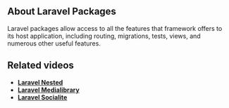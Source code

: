 
## About Laravel Packages

Laravel packages allow access to all the features that framework offers to its host application, including routing, migrations, tests, views, and numerous other useful features.

## Related videos

- **[Laravel Nested](https://youtu.be/9PEjGW2EvRI)**
- **[Laravel Medialibrary](https://youtu.be/_bTp74a1iB4)**
- **[Laravel Socialite](https://youtu.be/61uhb2UBuBQ)**
